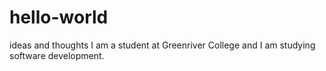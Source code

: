 # hello-world
ideas and thoughts
I am a student at Greenriver College and I am studying software development. 
